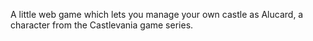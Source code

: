 A little web game which lets you manage your own castle as Alucard, a character from the Castlevania game series.
